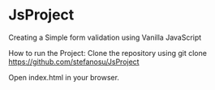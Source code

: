 # JsProject
Creating a Simple form validation using Vanilla JavaScript 

How to run the Project: Clone the repository using git clone https://github.com/stefanosu/JsProject 

Open index.html in your browser.
